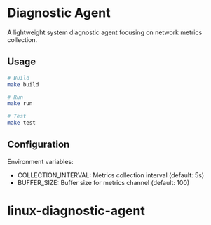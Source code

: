 # Diagnostic Agent

A lightweight system diagnostic agent focusing on network metrics collection.

## Usage

```bash
# Build
make build

# Run
make run

# Test
make test
```

## Configuration

Environment variables:
- COLLECTION_INTERVAL: Metrics collection interval (default: 5s)
- BUFFER_SIZE: Buffer size for metrics channel (default: 100)
# linux-diagnostic-agent
